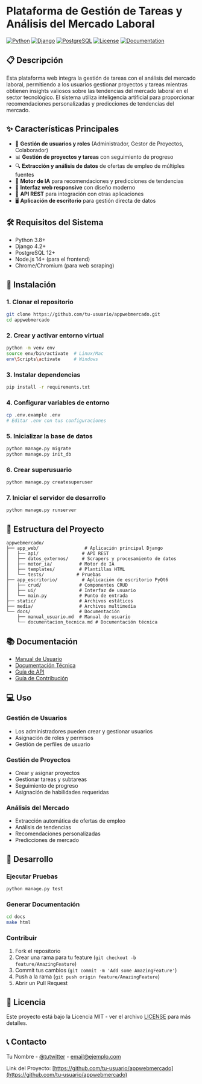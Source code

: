 # Plataforma de Gestión de Tareas y Análisis del Mercado Laboral

[![Python](https://img.shields.io/badge/Python-3.8+-blue.svg)](https://www.python.org/downloads/)
[![Django](https://img.shields.io/badge/Django-4.2-green.svg)](https://www.djangoproject.com/)
[![PostgreSQL](https://img.shields.io/badge/PostgreSQL-12+-blue.svg)](https://www.postgresql.org/)
[![License](https://img.shields.io/badge/License-MIT-yellow.svg)](LICENSE)
[![Documentation](https://img.shields.io/badge/Documentation-ReadTheDocs-blue.svg)](https://appwebmercado.readthedocs.io/)

## 📋 Descripción
Esta plataforma web integra la gestión de tareas con el análisis del mercado laboral, permitiendo a los usuarios gestionar proyectos y tareas mientras obtienen insights valiosos sobre las tendencias del mercado laboral en el sector tecnológico. El sistema utiliza inteligencia artificial para proporcionar recomendaciones personalizadas y predicciones de tendencias del mercado.

## ✨ Características Principales
- 👥 **Gestión de usuarios y roles** (Administrador, Gestor de Proyectos, Colaborador)
- 📊 **Gestión de proyectos y tareas** con seguimiento de progreso
- 🔍 **Extracción y análisis de datos** de ofertas de empleo de múltiples fuentes
- 🤖 **Motor de IA** para recomendaciones y predicciones de tendencias
- 📱 **Interfaz web responsive** con diseño moderno
- 🔌 **API REST** para integración con otras aplicaciones
- 🖥️ **Aplicación de escritorio** para gestión directa de datos

## 🛠️ Requisitos del Sistema
- Python 3.8+
- Django 4.2+
- PostgreSQL 12+
- Node.js 14+ (para el frontend)
- Chrome/Chromium (para web scraping)

## 🚀 Instalación

### 1. Clonar el repositorio
```bash
git clone https://github.com/tu-usuario/appwebmercado.git
cd appwebmercado
```

### 2. Crear y activar entorno virtual
```bash
python -m venv env
source env/bin/activate  # Linux/Mac
env\Scripts\activate     # Windows
```

### 3. Instalar dependencias
```bash
pip install -r requirements.txt
```

### 4. Configurar variables de entorno
```bash
cp .env.example .env
# Editar .env con tus configuraciones
```

### 5. Inicializar la base de datos
```bash
python manage.py migrate
python manage.py init_db
```

### 6. Crear superusuario
```bash
python manage.py createsuperuser
```

### 7. Iniciar el servidor de desarrollo
```bash
python manage.py runserver
```

## 📁 Estructura del Proyecto
```
appwebmercado/
├── app_web/                 # Aplicación principal Django
│   ├── api/                # API REST
│   ├── datos_externos/     # Scrapers y procesamiento de datos
│   ├── motor_ia/          # Motor de IA
│   ├── templates/         # Plantillas HTML
│   └── tests/            # Pruebas
├── app_escritorio/         # Aplicación de escritorio PyQt6
│   ├── crud/              # Componentes CRUD
│   ├── ui/                # Interfaz de usuario
│   └── main.py            # Punto de entrada
├── static/                # Archivos estáticos
├── media/                 # Archivos multimedia
└── docs/                  # Documentación
    ├── manual_usuario.md  # Manual de usuario
    └── documentacion_tecnica.md # Documentación técnica
```

## 📚 Documentación
- [Manual de Usuario](docs/manual_usuario.md)
- [Documentación Técnica](docs/documentacion_tecnica.md)
- [Guía de API](docs/api_guide.md)
- [Guía de Contribución](docs/contributing.md)

## 💻 Uso

### Gestión de Usuarios
- Los administradores pueden crear y gestionar usuarios
- Asignación de roles y permisos
- Gestión de perfiles de usuario

### Gestión de Proyectos
- Crear y asignar proyectos
- Gestionar tareas y subtareas
- Seguimiento de progreso
- Asignación de habilidades requeridas

### Análisis del Mercado
- Extracción automática de ofertas de empleo
- Análisis de tendencias
- Recomendaciones personalizadas
- Predicciones de mercado

## 🧪 Desarrollo

### Ejecutar Pruebas
```bash
python manage.py test
```

### Generar Documentación
```bash
cd docs
make html
```

### Contribuir
1. Fork el repositorio
2. Crear una rama para tu feature (`git checkout -b feature/AmazingFeature`)
3. Commit tus cambios (`git commit -m 'Add some AmazingFeature'`)
4. Push a la rama (`git push origin feature/AmazingFeature`)
5. Abrir un Pull Request

## 📄 Licencia
Este proyecto está bajo la Licencia MIT - ver el archivo [LICENSE](LICENSE) para más detalles.

## 📞 Contacto
Tu Nombre - [@tutwitter](https://twitter.com/tutwitter) - email@ejemplo.com

Link del Proyecto: [https://github.com/tu-usuario/appwebmercado](https://github.com/tu-usuario/appwebmercado)